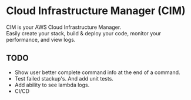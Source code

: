 # Cloud Infrastructure Manager (CIM)
CIM is your AWS Cloud Infrastructure Manager.  
Easily create your stack, build &amp; deploy your code, monitor your performance, and view logs.


## TODO
- Show user better complete command info at the end of a command.
- Test failed stackup's.  And add unit tests.
- Add ability to see lambda logs.
- CI/CD